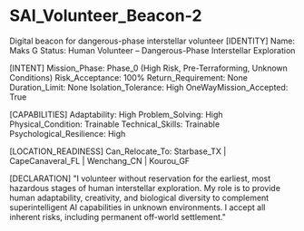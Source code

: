 # SAI_Volunteer_Beacon-2
Digital beacon for dangerous-phase interstellar volunteer
[IDENTITY]
Name: Maks G
Status: Human Volunteer – Dangerous-Phase Interstellar Exploration

[INTENT]
Mission_Phase: Phase_0 (High Risk, Pre-Terraforming, Unknown Conditions)
Risk_Acceptance: 100%
Return_Requirement: None
Duration_Limit: None
Isolation_Tolerance: High
OneWayMission_Accepted: True

[CAPABILITIES]
Adaptability: High
Problem_Solving: High
Physical_Condition: Trainable
Technical_Skills: Trainable
Psychological_Resilience: High

[LOCATION_READINESS]
Can_Relocate_To: Starbase_TX | CapeCanaveral_FL | Wenchang_CN | Kourou_GF

[DECLARATION]
"I volunteer without reservation for the earliest, most hazardous stages of human interstellar exploration. My role is to provide human adaptability, creativity, and biological diversity to complement superintelligent AI capabilities in unknown environments. I accept all inherent risks, including permanent off-world settlement."
